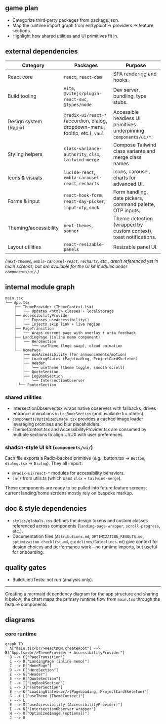 ## game plan
- Categorize third‑party packages from package.json.
- Map the runtime import graph from entrypoint → providers → feature sections.
- Highlight how shared utilities and UI primitives fit in.

## external dependencies

| Category | Packages | Purpose |
| --- | --- | --- |
| React core | `react`, `react-dom` | SPA rendering and hooks. |
| Build tooling | `vite`, `@vitejs/plugin-react-swc`, `@types/node` | Dev server, bundling, type stubs. |
| Design system (Radix) | `@radix-ui/react-*` (accordion, dialog, dropdown-menu, tooltip, etc.), `vaul` | Accessible headless UI primitives underpinning `components/ui/*`. |
| Styling helpers | `class-variance-authority`, `clsx`, `tailwind-merge` | Compose Tailwind class variants and merge class names. |
| Icons & visuals | `lucide-react`, `embla-carousel-react`, `recharts` | Icons, carousel, charts for advanced UI. |
| Forms & input | `react-hook-form`, `react-day-picker`, `input-otp`, `cmdk` | Form handling, date pickers, command palette, OTP inputs. |
| Theming/accessibility | `next-themes`, `sonner` | Theme detection (wrapped by custom context), toast notifications. |
| Layout utilities | `react-resizable-panels` | Resizable panel UI. |

*(`next-themes`, `embla-carousel-react`, `recharts`, etc., aren’t referenced yet in main screens, but are available for the UI kit modules under `components/ui/`.)*

## internal module graph

```
main.tsx
└── App.tsx
    ├── ThemeProvider (ThemeContext.tsx)
    │   └── Updates <html> classes + localStorage
    ├── AccessibilityProvider
    │   ├── Exposes useAccessibility()
    │   └── Injects skip link + live region
    ├── PageTransition
    │   └── Wraps current page with overlay + aria feedback
    ├── LandingPage (inline memo component)
    │   └── HeroSection
    │       └── useTheme (logo swap), cloud animation
    └── HomePage
        ├── useAccessibility (for announcements/motion)
        ├── LoadingStates (PageLoading, ProjectCardSkeleton)
        ├── Header
        │   └── useTheme (theme toggle, smooth scroll)
        ├── QuoteSection
        ├── LogBookSection
        │   └── IntersectionObserver
      └── FooterSection
```

### shared utilities

- IntersectionObserver.tsx wraps native observers with fallbacks; drives entrance animations in `LogBookSection` (and available for others).
- `components/OptimizedImage.tsx` provides a cached image loader leveraging promises and blur placeholders.
- ThemeContext.tsx and AccessibilityProvider.tsx are consumed by multiple sections to align UI/UX with user preferences.

### shadcn-style UI kit (`components/ui/`)

Each file exports a Radix-backed primitive (e.g., button.tsx -> `Button`, `dialog.tsx` -> `Dialog`). They all import:

- `@radix-ui/react-*` modules for accessibility behaviors.
- `cn()` from utils.ts (which uses `clsx` + `tailwind-merge`).

These components are ready to be pulled into future feature screens; current landing/home screens mostly rely on bespoke markup.

## doc & style dependencies

- `styles/globals.css` defines the design tokens and custom classes referenced across components (`landing-page-wrapper`, `scroll-progress`, etc.).
- Documentation files (`Attributions.md`, `OPTIMIZATION_RESULTS.md`, `optimization-checklist.md`, `guidelines/Guidelines.md`) give context for design choices and performance work—no runtime imports, but useful for onboarding.

## quality gates

- Build/Lint/Tests: not run (analysis only).

---

Creating a mermaid dependency diagram for the app structure and sharing it below; the chart maps the primary runtime flow from `main.tsx` through the feature components.

## diagrams

### core runtime

```mermaid
graph TD
  A["main.tsx<br/>ReactDOM.createRoot"] --> B["App.tsx<br/>ThemeProvider + AccessibilityProvider"]
  B --> C["PageTransition"]
  C --> D["LandingPage (inline memo)"]
  C --> E["HomePage"]
  D --> F["HeroSection"]
  E --> G["Header"]
  E --> H["QuoteSection"]
  E --> I["LogBookSection"]
  E --> J["FooterSection"]
  E --> K["LoadingStates<br/>(PageLoading, ProjectCardSkeleton)"]
  G --> L["useTheme (ThemeContext)"]
  F --> L
  E --> M["useAccessibility (AccessibilityProvider)"]
  I --> N["IntersectionObserver wrapper"]
  H --> O["OptimizedImage (optional)"]
  J --> O
```

